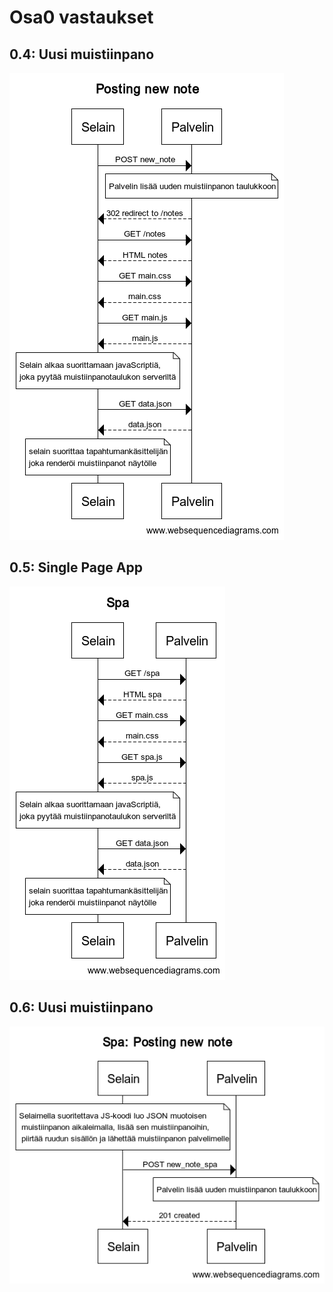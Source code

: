 # Osa0 vastaukset
## 0.4: Uusi muistiinpano

 ![new note](newNote.png)

## 0.5: Single Page App

 ![single page app](spa.png)

## 0.6: Uusi muistiinpano

 ![new note in singel page app](spaNewNote.png)
